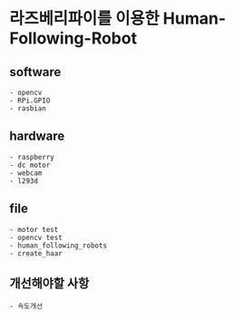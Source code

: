 # 라즈베리파이를 이용한 Human-Following-Robot

## software
	- opencv
	- RPi.GPIO
	- rasbian

## hardware
	- raspberry
	- dc motor
	- webcam
	- l293d

## file
	- motor test
	- opencv test
	- human_following_robots
	- create_haar

## 개선해야할 사항
	- 속도개선
